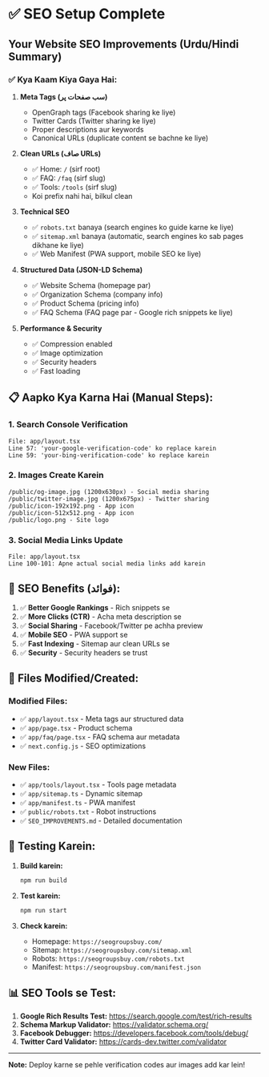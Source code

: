 # ✅ SEO Setup Complete

## Your Website SEO Improvements (Urdu/Hindi Summary)

### ✅ Kya Kaam Kiya Gaya Hai:

1. **Meta Tags (سب صفحات پر)**
   - OpenGraph tags (Facebook sharing ke liye)
   - Twitter Cards (Twitter sharing ke liye)
   - Proper descriptions aur keywords
   - Canonical URLs (duplicate content se bachne ke liye)

2. **Clean URLs (صاف URLs)**
   - ✅ Home: `/` (sirf root)
   - ✅ FAQ: `/faq` (sirf slug)
   - ✅ Tools: `/tools` (sirf slug)
   - Koi prefix nahi hai, bilkul clean

3. **Technical SEO**
   - ✅ `robots.txt` banaya (search engines ko guide karne ke liye)
   - ✅ `sitemap.xml` banaya (automatic, search engines ko sab pages dikhane ke liye)
   - ✅ Web Manifest (PWA support, mobile SEO ke liye)

4. **Structured Data (JSON-LD Schema)**
   - ✅ Website Schema (homepage par)
   - ✅ Organization Schema (company info)
   - ✅ Product Schema (pricing info)
   - ✅ FAQ Schema (FAQ page par - Google rich snippets ke liye)

5. **Performance & Security**
   - ✅ Compression enabled
   - ✅ Image optimization
   - ✅ Security headers
   - ✅ Fast loading

## 📋 Aapko Kya Karna Hai (Manual Steps):

### 1. **Search Console Verification**
```
File: app/layout.tsx
Line 57: 'your-google-verification-code' ko replace karein
Line 59: 'your-bing-verification-code' ko replace karein
```

### 2. **Images Create Karein**
```
/public/og-image.jpg (1200x630px) - Social media sharing
/public/twitter-image.jpg (1200x675px) - Twitter sharing
/public/icon-192x192.png - App icon
/public/icon-512x512.png - App icon
/public/logo.png - Site logo
```

### 3. **Social Media Links Update**
```
File: app/layout.tsx
Line 100-101: Apne actual social media links add karein
```

## 🎯 SEO Benefits (فوائد):

1. ✅ **Better Google Rankings** - Rich snippets se
2. ✅ **More Clicks (CTR)** - Acha meta description se
3. ✅ **Social Sharing** - Facebook/Twitter pe achha preview
4. ✅ **Mobile SEO** - PWA support se
5. ✅ **Fast Indexing** - Sitemap aur clean URLs se
6. ✅ **Security** - Security headers se trust

## 📁 Files Modified/Created:

### Modified Files:
- ✅ `app/layout.tsx` - Meta tags aur structured data
- ✅ `app/page.tsx` - Product schema
- ✅ `app/faq/page.tsx` - FAQ schema aur metadata
- ✅ `next.config.js` - SEO optimizations

### New Files:
- ✅ `app/tools/layout.tsx` - Tools page metadata
- ✅ `app/sitemap.ts` - Dynamic sitemap
- ✅ `app/manifest.ts` - PWA manifest
- ✅ `public/robots.txt` - Robot instructions
- ✅ `SEO_IMPROVEMENTS.md` - Detailed documentation

## 🚀 Testing Karein:

1. **Build karein:**
   ```bash
   npm run build
   ```

2. **Test karein:**
   ```bash
   npm run start
   ```

3. **Check karein:**
   - Homepage: `https://seogroupsbuy.com/`
   - Sitemap: `https://seogroupsbuy.com/sitemap.xml`
   - Robots: `https://seogroupsbuy.com/robots.txt`
   - Manifest: `https://seogroupsbuy.com/manifest.json`

## 📊 SEO Tools se Test:

1. **Google Rich Results Test:** https://search.google.com/test/rich-results
2. **Schema Markup Validator:** https://validator.schema.org/
3. **Facebook Debugger:** https://developers.facebook.com/tools/debug/
4. **Twitter Card Validator:** https://cards-dev.twitter.com/validator

---

**Note:** Deploy karne se pehle verification codes aur images add kar lein!

